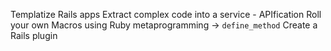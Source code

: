 Templatize Rails apps
Extract complex code into a service - APIfication
Roll your own Macros using Ruby metaprogramming -> `define_method`
Create a Rails plugin